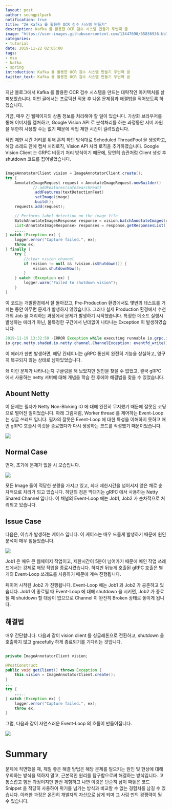 ```yaml
---
layout: post
author: seungpilpark
notification: true
title: "2# Kafka 를 활용한 OCR 검수 시스템 만들기"
description: Kafka 를 활용한 OCR 검수 시스템 만들기 두번째 글
image: "https://user-images.githubusercontent.com/13447690/65836936-bb7bd880-e32d-11e9-8e41-073bc346abea.png"
categories:
- tutorial
date: 2019-11-22 02:05:00
tags:
- msa
- kafka
- spring
introduction: Kafka 를 활용한 OCR 검수 시스템 만들기 두번째 글
twitter_text: Kafka 를 활용한 OCR 검수 시스템 만들기 두번째 글
---
```


지난 블로그에서 Kafka 를 활용한 OCR 검수 시스템을 만드는 대략적인 아키텍처를 살펴보았습니다. 이번 글에서는 프로덕션 적용 후 나온 문제점과 해결법을 적어보도록 하겠습니다.

가끔, 매우 긴 웹페이지의 상품 정보를 처리해야 할 일이 있습니다. 가상화 브라우저를 통해 이미지를 캡쳐하고, Google Vision API 로 분석처리를 하는 과정동안 서버 자원을 무한히 사용할 수는 없기 때문에 작업 제한 시간이 걸려있습니다.

작업 제한 시간 처리를 위해 흔히 하던 방식대로 Scheduled ThreadPool 을 생성하고, 해당 쓰레드 안에 캡쳐 처리로직, Vision API 처리 로직을 추가하였습니다. Google Vision Client 는 GRPC 비동기 처리 방식이기 때문에, 당연히 습관처럼 Client 생성 후 shutdown 코드를 집어넣었습니다.

```java

ImageAnnotatorClient vision = ImageAnnotatorClient.create();
try {
    AnnotateImageRequest request = AnnotateImageRequest.newBuilder()
            //.addFeatures(safeSearchFeat)
            .addFeatures(textDetectionFeat)
            .setImage(image)
            .build();
    requests.add(request);

    // Performs label detection on the image file
    BatchAnnotateImagesResponse response = vision.batchAnnotateImages(requests);
    List<AnnotateImageResponse> responses = response.getResponsesList();
    .....
} catch (Exception ex) {
    logger.error("Capture failed.", ex);
    throw ex;
} finally {
    try {
        //clear vision channel
        if (vision != null && !vision.isShutdown()) {
            vision.shutdownNow();
        }
    } catch (Exception ex) {
        logger.warn("Failed to shutdown vision");
    }
}
```

이 코드는 개발환경에서 잘 돌아갔고, Pre-Production 환경에서도 몇번의 테스트를 거치는 동안 아무런 문제가 발생하지 않았습니다. 그러나 실제 Production 환경에서 수천개의 Job 을 처리하는 과정에서 문제가 발생하기 시작했습니다. 특정한 메소드 실행시 발생하는 에러가 아닌, 불특정한 구간에서 난데없이 나타나는 Exception 이 발생하였습니다.

```java
2019-11-19 13:32:50 -ERROR Exception while executing runnable io.grpc.internal.SharedResourceHolder$2@65aeebb0
io.grpc.netty.shaded.io.netty.channel.ChannelException: eventfd_write() failed: Bad file descriptor
```

이 에러가 한번 발생하면, 해당 컨테이너는 gRPC 통신의 완전히 기능을 상실하고, 영구히 복구되지 않는 상태로 남아있었습니다.

왜 이런 문제가 나타나는지 구글링을 해 보았지만 원인을 찾을 수 없었고, 결국 gRPC 에서 사용하는 netty 서버에 대해 개념을 학습 한 후에야 해결법을 찾을 수 있었습니다.

## Abount Netty

이 문제는 필자가 Netty Non-Bloking IO 에 대해 완전히 무지했기 때문에 잘못된 코딩으로 벌어진 일이었습니다. 아래 그림처럼, Worker thread 를 제어하는 Event-Loop 는 싱글 쓰레드 입니다. 필자의 잘못은 Event-Loop 에 대한 특성을 이해하지 못하고 매번 gRPC 호출시 이것을 종료했다가 다시 생성하는 코드를 작성했기 때문이었습니다.

![](https://user-images.githubusercontent.com/13447690/69350734-6de07400-0cbd-11ea-9439-e3d08e5365d1.jpeg)

## Normal Case

먼저, 초기에 문제가 없을 시 모습입니다.

![](https://user-images.githubusercontent.com/13447690/69348660-e04f5500-0cb9-11ea-9acf-11d13f14e15e.png)

모든 Image 들이 적당한 분량을 가지고 있고, 최대 제한시간을 넘어서지 않은 채로 순차적으로 처리가 되고 있습니다. 하단의 검은 막대기는 gRPC 에서 사용하는 Netty Shared Channel 입니다. 이 채널의 Event-Loop 에는 Job1, Job2 가 순차적으로 처리되고 있습니다.

## Issue Case

다음은, 이슈가 발생하는 케이스 입니다. 이 케이스는 매우 드믈게 발생하기 때문에 원인 분석이 매우 힘들었습니다.

![](https://user-images.githubusercontent.com/13447690/69348684-e8a79000-0cb9-11ea-94fe-312e81b8433a.png)

Job1 은 매우 큰 웹페이지 작업이고, 제한시간이 5분이 넘어가기 때문에 메인 작업 쓰레드에서는 강제로 해당 작업을 종료시켰습니다. 하지만 뒤늦게 호출된 gRPC 호출은 별개의 Event-Loop 쓰레드를 사용하기 때문에 계속 진행됩니다. 

뒤이어 시작된 Job2 가 진행됩니다. Event-Loop 에는 Job1 과 Job2 가 공존하고 있습니다. Job1 이 종료될 때 Event-Loop 에 대해 shutdown 을 시키면, Job2 가 종료될 때 shutdown 할 대상이 없으므로 Channel 이 완전히 Broken 상태로 놓이게 됩니다.

## 해결법

매우 간단합니다. 다음과 같이 vision client 를 싱글레톤으로 전환하고, shutdown 을 호출하지 않고 gracefully 하게 종료되기를 기다리는 것입니다.

```java

private ImageAnnotatorClient vision;

@PostConstruct
public void getClient() throws Exception {
    this.vision = ImageAnnotatorClient.create();
}
...
try {
    .....
} catch (Exception ex) {
    logger.error("Capture failed.", ex);
    throw ex;
}
```

그럼, 다음과 같이 자연스러운 Event-Loop 의 흐름이 만들어집니다.

![](https://user-images.githubusercontent.com/13447690/69348694-ee04da80-0cb9-11ea-8736-00b562a4d6c4.png)

# Summary

문제에 직면했을 때, 제일 좋은 해결 방법은 해당 문제를 일으키는 원인 및 현상에 대해 우회하는 방식을 택하지 말고, 근본적인 원리를 탐구함으로써 해결하는 방식입니다. 고통스럽고 힘든 과정이지만 한번 체험하고 나면 이것은 단순히 남이 짜놓은 코드 Snippet 을 적당히 사용하여 위기를 넘기는 방식과 비교할 수 없는 경험치를 남길 수 있습니다. 이러한 과정은 온전히 개발자의 자산으로 남게 되며 그 사람 만의 경쟁력이 될 수 있습니다.


